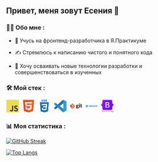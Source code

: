 ## Привет, меня зовут Есения 👋

### :woman_technologist: Обо мне :

- :seedling: Учусь на фронтенд-разработчика в Я.Практикуме

- :writing_hand: Стремлюсь к написанию чиcтого и понятного кода

- :rocket: Хочу осваивать новые технологии разработки и совершенствоваться в изученных

### :hammer_and_wrench: Мой стек :
  <img src="https://github.com/devicons/devicon/blob/master/icons/javascript/javascript-original.svg" title="JavaScript" alt="JavaScript" width="35" height="35"/>&nbsp;
     <img src="https://github.com/devicons/devicon/blob/master/icons/html5/html5-original.svg" title="HTML5" alt="HTML" width="35" height="35"/>&nbsp;
  <img src="https://github.com/devicons/devicon/blob/master/icons/css3/css3-plain-wordmark.svg"  title="CSS3" alt="CSS" width="35" height="35"/>&nbsp;
 <img src="https://github.com/devicons/devicon/blob/master/icons/vscode/vscode-original.svg" title="HTML5" alt="HTML" width="35" height="35"/>&nbsp;
 <img src="https://github.com/devicons/devicon/blob/master/icons/git/git-original-wordmark.svg" title="HTML5" alt="HTML" width="35" height="35"/>&nbsp;
 <img src="https://github.com/devicons/devicon/blob/master/icons/webpack/webpack-original-wordmark.svg" title="HTML5" alt="HTML" width="35" height="35"/>&nbsp;
  <img src="https://github.com/devicons/devicon/blob/master/icons/bootstrap/bootstrap-original-wordmark.svg" title="HTML5" alt="HTML" width="35" height="35"/>&nbsp;

### :bar_chart: Моя статистика :

[![GitHub Streak](http://github-readme-streak-stats.herokuapp.com?user=esendoss&theme=buefy&hide_border=true&date_format=j%20M%5B%20Y%5D)](https://git.io/streak-stats)

[![Top Langs](https://github-readme-stats.vercel.app/api/top-langs/?username=esendoss&layout=compact&theme=default)](https://github.com/anuraghazra/github-readme-stats)
